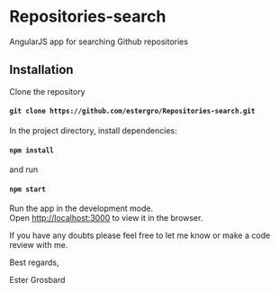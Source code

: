 # Repositories-search
AngularJS app for searching Github repositories

## Installation

Clone the repository

#### `git clone https://github.com/estergro/Repositories-search.git`

In the project directory, install dependencies:

#### `npm install`

and run

#### `npm start`

Run the app in the development mode.<br>
Open [http://localhost:3000](http://localhost:3000) to view it in the browser.

If you have any doubts please feel free to let me know or make a code review with me.

Best regards,

Ester Grosbard
